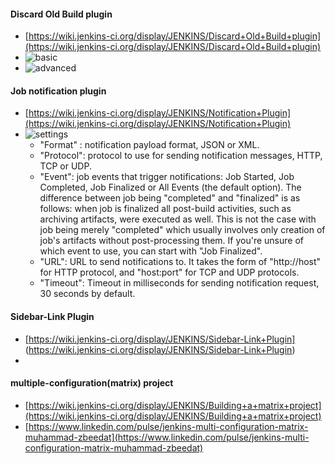 #### Discard Old Build plugin
  * [https://wiki.jenkins-ci.org/display/JENKINS/Discard+Old+Build+plugin](https://wiki.jenkins-ci.org/display/JENKINS/Discard+Old+Build+plugin)
  * ![basic](https://wiki.jenkins-ci.org/download/attachments/65670518/discardOldBuild_conf1.png?version=1&modificationDate=1359279566000&api=v2)
  * ![advanced](https://wiki.jenkins-ci.org/download/attachments/65670518/discardOldBuild_conf2.png?version=1&modificationDate=1359279572000&api=v2)

#### Job notification plugin
  * [https://wiki.jenkins-ci.org/display/JENKINS/Notification+Plugin](https://wiki.jenkins-ci.org/display/JENKINS/Notification+Plugin)
  * ![settings](https://wiki.jenkins-ci.org/download/attachments/52297834/new-endpoints.png?version=1&modificationDate=1403198652000&api=v2)
    * "Format" : notification payload format, JSON or XML.
    * "Protocol": protocol to use for sending notification messages, HTTP, TCP or UDP.
    * "Event": job events that trigger notifications: Job Started, Job Completed, Job Finalized or All Events (the default option). The difference between job being "completed" and "finalized" is as follows: when job is finalized all post-build activities, such as archiving artifacts, were executed as well. This is not the case with job being merely "completed" which usually involves only creation of job's artifacts without post-processing them. If you're unsure of which event to use, you can start with "Job Finalized".
    * "URL": URL to send notifications to. It takes the form of "http://host" for HTTP protocol, and "host:port" for TCP and UDP protocols.
    * "Timeout": Timeout in milliseconds for sending notification request, 30 seconds by default.

#### Sidebar-Link Plugin
  * [https://wiki.jenkins-ci.org/display/JENKINS/Sidebar-Link+Plugin] (https://wiki.jenkins-ci.org/display/JENKINS/Sidebar-Link+Plugin)
  * 
#### multiple-configuration(matrix) project
  * [https://wiki.jenkins-ci.org/display/JENKINS/Building+a+matrix+project](https://wiki.jenkins-ci.org/display/JENKINS/Building+a+matrix+project)
  * [https://www.linkedin.com/pulse/jenkins-multi-configuration-matrix-muhammad-zbeedat](https://www.linkedin.com/pulse/jenkins-multi-configuration-matrix-muhammad-zbeedat)
